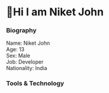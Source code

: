 <h1>👋Hi I am Niket John</h1>

<h3>Biography</h3>

Name: Niket John
<br>
Age: 13
<br>
Sex: Male
<br>
Job: Developer
<br>
Nationality: India

<h3>Tools & Technology</h3>

<!---
NiketJohn7/NiketJohn7 is a ✨ special ✨ repository because its `README.md` (this file) appears on your GitHub profile.
You can click the Preview link to take a look at your changes.
--->
